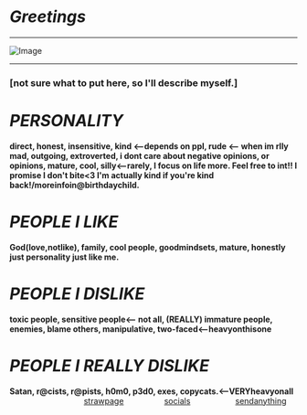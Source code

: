 # ***Greetings***
***
![Image](https://github.com/user-attachments/assets/52e3079c-ff7f-4a9b-9719-ea8f58acac96)
***
### **[not sure what to put here, so I'll describe myself.**]

# ***PERSONALITY***
**direct, honest, insensitive, kind <--depends on ppl, rude <-- when im rlly mad, outgoing, extroverted, i dont care about negative opinions, or opinions, mature, cool, silly<--rarely, I focus on life more. Feel free to int!! I promise I don't bite<3 I'm actually kind if you're kind back!/moreinfoin@birthdaychild.**

# ***PEOPLE I LIKE***
**God(love,notlike), family, cool people, goodmindsets, mature, honestly just personality just like me.**

# ***PEOPLE I DISLIKE***
**toxic people, sensitive people<-- not all, (REALLY) immature people, enemies, blame others, manipulative, two-faced<--heavyonthisone**

# ***PEOPLE I REALLY DISLIKE***
**Satan, r@cists, r@pists, h0m0, p3d0, exes, copycats.<--VERYheavyonall**
 ‎ ‎ ‎ ‎ ‎ ‎ ‎ ‎ ‎ ‎ ‎ ‎ ‎ ‎  ‎ ‎ ‎ ‎ ‎ ‎ ‎ ‎ ‎ ‎  ‎ ‎ ‎ ‎ ‎ ‎ ‎ ‎ ‎ ‎ ‎ ‎ ‎ ‎ ‎ ‎ ‎‎ ‎ ‎ ‎ ‎ ‎ ‎ ‎ ‎‎ ‎ ‎ ‎ ‎[strawpage](https://cryiingchild.straw.page)  ‎ ‎ ‎ ‎ ‎ ‎ ‎ ‎ ‎ ‎ ‎ ‎ ‎ ‎ ‎ ‎ ‎ ‎ ‎ ‎ ‎ ‎ ‎ ‎ ‎ ‎ ‎ ‎ ‎ ‎ ‎ ‎ ‎ ‎ ‎ ‎ ‎ ‎ ‎ ‎ ‎ ‎ ‎[socials](https://guns.lol/cryingchild)  ‎ ‎ ‎‎ ‎ ‎ ‎ ‎ ‎ ‎ ‎ ‎ ‎ ‎ ‎ ‎ ‎ ‎ ‎ ‎ ‎[sendanything](https://cryingchild.atabook.org)
